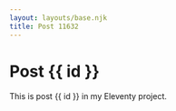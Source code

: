 ```yaml
---
layout: layouts/base.njk
title: Post 11632
---
```


# Post {{ id }}

This is post {{ id }} in my Eleventy project.
